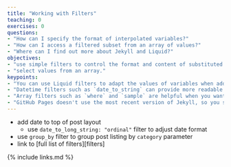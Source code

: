 ```yaml
---
title: "Working with Filters"
teaching: 0
exercises: 0
questions:
- "How can I specify the format of interpolated variables?"
- "How can I access a filtered subset from an array of values?"
- "Where can I find out more about Jekyll and Liquid?"
objectives:
- "use simple filters to control the format and content of substituted values."
- "select values from an array."
keypoints:
- "You can use Liquid filters to adapt the values of variables when adding them into your pages."
- "Datetime filters such as `date_to_string` can provide more readable timestamps on your pages and posts."
- "Array filters such as `where` and `sample` are helpful when you want only a subset of the available values."
- "GitHub Pages doesn't use the most recent version of Jekyll, so you should avoid the features added most recently."
---
```


- add date to top of post layout
  - use `date_to_long_string: "ordinal"` filter to adjust date format
- use `group_by` filter to group post listing by `category` parameter
- link to [full list of filters][filters]

{% include links.md %}
